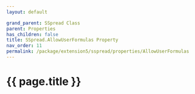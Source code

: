 ```yaml
---
layout: default

grand_parent: SSpread Class
parent: Properties
has_children: false
title: SSpread.AllowUserFormulas Property
nav_order: 11
permalink: /package/extension5/sspread/properties/AllowUserFormulas
---
```

# {{ page.title }}

